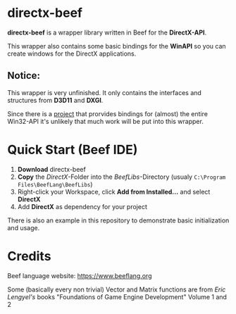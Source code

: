 # directx-beef
**directx-beef** is a wrapper library written in Beef for the **DirectX-API**.

This wrapper also contains some basic bindings for the **WinAPI** so you can create windows for the DirectX applications.

## Notice:
This wrapper is very unfinished. It only contains the interfaces and structures from **D3D11** and **DXGI**.

Since there is a [project](https://github.com/blat-blatnik/BeefWin32) that prorvides bindings for (almost) the entire Win32-API it's unlikely that much work will be put into this wrapper.

# Quick Start (Beef IDE)
1. **Download** directx-beef
2. **Copy** the *DirectX*-Folder into the *BeefLibs*-Directory (usualy `C:\Program Files\BeefLang\BeefLibs`)
3. Right-click your Workspace, click **Add from Installed...** and select **DirectX**
4. Add **DirectX** as dependency for your project

There is also an example in this repository to demonstrate basic initialization and usage.

# Credits
Beef language website: https://www.beeflang.org

Some (basically every non trivial) Vector and Matrix functions are from *Eric Lengyel's* books "Foundations of Game Engine Development" Volume 1 and 2
